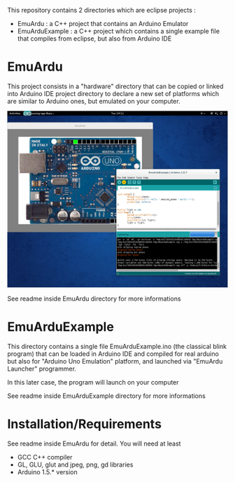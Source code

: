  This repository contains 2 directories which are eclipse projects :

* EmuArdu : a C++ project that contains an Arduino Emulator
* EmuArduExample : a C++ project which contains a single example file
  that compiles from eclipse, but also from Arduino IDE

EmuArdu
=======

 This project consists in a "hardware" directory that can be copied or linked into
Arduino IDE project directory to declare a new set of platforms which are similar
to Arduino ones, but emulated on your computer.

<img src="https://github.com/piif/EmuArdu/blob/master/snapshots/IDE_and_Emulator.png"/>

 See readme inside EmuArdu directory for more informations

EmuArduExample
==============

 This directory contains a single file EmuArduExample.ino (the classical blink program)
that can be loaded in Arduino IDE and compiled for real arduino but also for
"Arduino Uno Emulation" platform, and launched via "EmuArdu Launcher" programmer.

 In this later case, the program will launch on your computer

 See readme inside EmuArduExample directory for more informations

Installation/Requirements
=========================

 See readme inside EmuArdu for detail.
 You will need at least
  * GCC C++ compiler
  * GL, GLU, glut and jpeg, png, gd libraries
  * Arduino 1.5.* version


